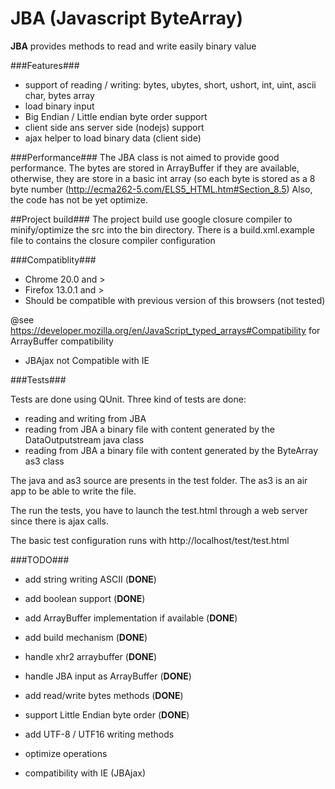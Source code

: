 JBA (Javascript ByteArray)
=================================

**JBA** provides methods to read and write easily binary value

###Features###

 * support of reading / writing: bytes, ubytes, short, ushort, int, uint, ascii char, bytes array
 * load binary input
 * Big Endian / Little endian byte order support
 * client side ans server side (nodejs) support
 * ajax helper to load binary data (client side)


###Performance###
The JBA class is not aimed to provide good performance. 
The bytes are stored in ArrayBuffer if they are available, otherwise, they are store in a basic int array (so each byte is stored as a 8 byte number (http://ecma262-5.com/ELS5_HTML.htm#Section_8.5)
Also, the code has not be yet optimize.


##Project build###
The project build use google closure compiler to minify/optimize the src into the bin directory.
There is a build.xml.example file to contains the closure compiler configuration

###Compatiblity###

 * Chrome 20.0 and >
 * Firefox 13.0.1 and >
 * Should be compatible with previous version of this browsers (not tested)

@see https://developer.mozilla.org/en/JavaScript_typed_arrays#Compatibility for ArrayBuffer compatibility

 * JBAjax not Compatible with IE

###Tests###

Tests are done using QUnit. Three kind of tests are done:

 * reading and writing from JBA
 * reading from JBA a binary file with content generated by the DataOutputstream java class
 * reading from JBA a binary file with content generated by the ByteArray as3 class

The java and as3 source are presents in the test folder.
The as3 is an air app to be able to write the file.

The run the tests, you have to launch the test.html through a web server since there is ajax calls.

The basic test configuration runs with http://localhost/test/test.html



###TODO###
 
 * add string writing ASCII (**DONE**)
 * add boolean support (**DONE**)
 * add ArrayBuffer implementation if available (**DONE**)
 * add build mechanism (**DONE**)
 * handle xhr2 arraybuffer (**DONE**)
 * handle JBA input as ArrayBuffer (**DONE**)
 * add read/write bytes methods (**DONE**)
 * support Little Endian byte order (**DONE**)
 
 * add  UTF-8 / UTF16 writing methods
 * optimize operations
 * compatibility with IE (JBAjax)
